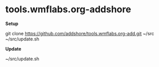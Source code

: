 # tools.wmflabs.org-addshore

**Setup**

git clone https://github.com/addshore/tools.wmflabs.org-add.git ~/src
~/src/update.sh

**Update**

~/src/update.sh
